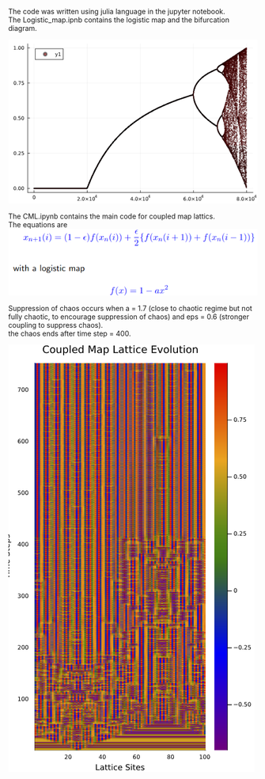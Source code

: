 The code was written using julia language in the jupyter notebook.  
The Logistic_map.ipnb contains the logistic map and the bifurcation diagram.  

![Alt text](BifucationDiagram.png)  

The CML.ipynb contains the main code for coupled map lattics.  
The equations are   
![Alt text](eqns.png)

Suppression of chaos occurs when a = 1.7 (close to chaotic regime but not fully chaotic, to encourage suppression of chaos) and eps = 0.6 (stronger coupling to suppress chaos).  
the chaos ends after time step = 400.  

![Alt text](Suppression_of_chaos.png)

